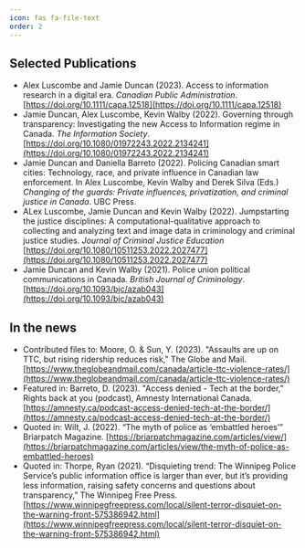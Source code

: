 ```yaml
---
icon: fas fa-file-text
order: 2
---
```


## Selected Publications
- Alex Luscombe and Jamie Duncan (2023). Access to information research in a digital era. *Canadian Public Administration*. [https://doi.org/10.1111/capa.12518](https://doi.org/10.1111/capa.12518)
- Jamie Duncan, Alex Luscombe, Kevin Walby (2022). Governing through transparency: Investigating the new Access to Information regime in Canada. *The Information Society*.[https://doi.org/10.1080/01972243.2022.2134241](https://doi.org/10.1080/01972243.2022.2134241)
- Jamie Duncan and Daniella Barreto (2022). Policing Canadian smart cities: Technology, race, and private influence in Canadian law enforcement. In Alex Luscombe, Kevin Walby and Derek Silva (Eds.) *Changing of the guards: Private influences, privatization, and criminal justice in Canada*. UBC Press.
- ALex Luscombe, Jamie Duncan and Kevin Walby (2022). Jumpstarting the justice disciplines: A computational-qualitative approach to collecting and analyzing text and image data in criminology and criminal justice studies. *Journal of Criminal Justice Education* [https://doi.org/10.1080/10511253.2022.2027477](https://doi.org/10.1080/10511253.2022.2027477)
- Jamie Duncan and Kevin Walby (2021). Police union political communications in Canada. *British Journal of Criminology*. [https://doi.org/10.1093/bjc/azab043](https://doi.org/10.1093/bjc/azab043)

## In the news
- Contributed files to: Moore, O. & Sun, Y. (2023). "Assaults are up on TTC, but rising ridership reduces risk," The Globe and Mail. [https://www.theglobeandmail.com/canada/article-ttc-violence-rates/](https://www.theglobeandmail.com/canada/article-ttc-violence-rates/)
- Featured in: Barreto, D. (2023). "Access denied - Tech at the border," Rights back at you (podcast), Amnesty International Canada. [https://amnesty.ca/podcast-access-denied-tech-at-the-border/](https://amnesty.ca/podcast-access-denied-tech-at-the-border/)
- Quoted in: Wilt, J. (2022). “The myth of police as ‘embattled heroes’” Briarpatch Magazine. [https://briarpatchmagazine.com/articles/view/](https://briarpatchmagazine.com/articles/view/the-myth-of-police-as-embattled-heroes)
- Quoted in: Thorpe, Ryan (2021). “Disquieting trend: The Winnipeg Police Service’s public information office is larger than ever, but it’s providing less information, raising safety concerns and questions about transparency,” The Winnipeg Free Press. [https://www.winnipegfreepress.com/local/silent-terror-disquiet-on-the-warning-front-575386942.html](https://www.winnipegfreepress.com/local/silent-terror-disquiet-on-the-warning-front-575386942.html)